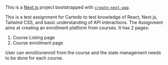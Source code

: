This is a [Next.js](https://nextjs.org/) project bootstrapped with [`create-next-app`](https://github.com/vercel/next.js/tree/canary/packages/create-next-app).

This is a test assignment for Cartedo to test knowledge of React, Next.js, Tailwind CSS, and basic understanding of API interactions.
The Assignment aims at creating an enrollment platform from courses.
It has 2 pages:
1. Course Listing page
2. Course enrollment page

User can enroll/unenroll from the course and the state management needs to be done for each course.
